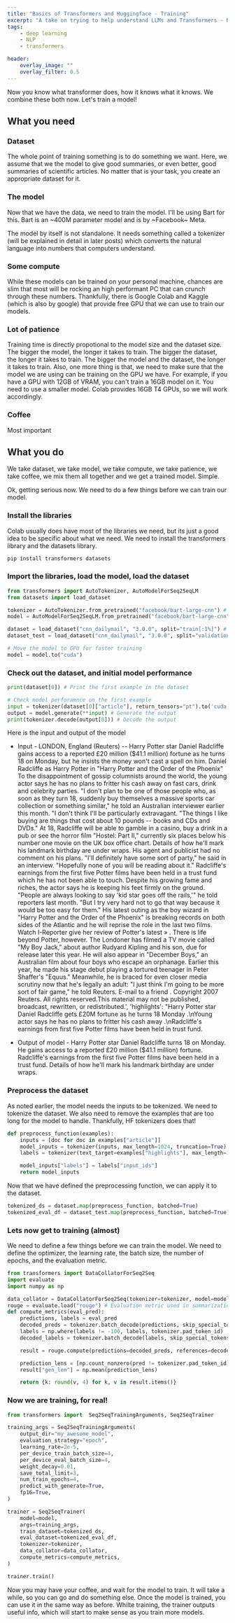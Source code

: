 ```yaml
---
title: "Basics of Transformers and Huggingface - Training"
excerpt: "A take on trying to help understand LLMs and Transformers - Now training them!"
tags:
    - deep learning
    - NLP
    - transformers

header:
    overlay_image: ""
    overlay_filter: 0.5
---
```


Now you know what transformer does, how it knows what it knows. We combine these both now. Let's train a model!

## What you need

### Dataset

The whole point of training something is to do something we want. Here, we assume that we the model to give good summaries, or even better, good summaries of scientific articles. No matter that is your task, you create an appropriate dataset for it.

### The model

Now that we have the data, we need to train the model. I'll be using Bart for this. Bart is an ~400M parameter model and is by ~Facebook~ Meta.

The model by itself is not standalone. It needs something called a tokenizer (will be explained in detail in later posts) which converts the natural language into numbers that computers understand.

### Some compute

While these models can be trained on your personal machine, chances are slim that most will be rocking an high performant PC that can crunch through these numbers. Thankfully, there is Google Colab and Kaggle (which is also by google) that provide free GPU that we can use to train our models.

### Lot of patience

Training time is directly propotional to the model size and the dataset size. The bigger the model, the longer it takes to train. The bigger the dataset, the longer it takes to train. The bigger the model and the dataset, the longer it takes to train. Also, one more thing is that, we need to make sure that the model we are using can be training on the GPU we have. For example, if you have a GPU with 12GB of VRAM, you can't train a 16GB model on it. You need to use a smaller model. Colab provides 16GB T4 GPUs, so we will work accordingly.

### Coffee

Most important

## What you do

We take dataset, we take model, we take compute, we take patience, we take coffee, we mix them all together and we get a trained model. Simple.

Ok, getting serious now. We need to do a few things before we can train our model.

### Install the libraries

Colab usually does have most of the libraries we need, but its just a good idea to be specific about what we need. We need to install the transformers library and the datasets library.

```bash
pip install transformers datasets
```

### Import the libraries, load the model, load the dataset

```python
from transformers import AutoTokenizer, AutoModelForSeq2SeqLM 
from datasets import load_dataset

tokenizer = AutoTokenizer.from_pretrained("facebook/bart-large-cnn") # This is the tokenizer
model = AutoModelForSeq2SeqLM.from_pretrained("facebook/bart-large-cnn") # This is the model

dataset = load_dataset("cnn_dailymail", "3.0.0", split="train[:1%]") # This is the train dataset
dataset_test = load_dataset("cnn_dailymail", "3.0.0", split="validation[:10%]") # This is the validation dataset

# Move the model to GPU for faster training
model = model.to("cuda")
```

### Check out the dataset, and initial model performance

```python
print(dataset[0]) # Print the first example in the dataset

# Check model perforamnce on the first example
input = tokenizer(dataset[0]["article"], return_tensors="pt").to('cuda') # Tokenize the input
output = model.generate(**input) # Generate the output
print(tokenizer.decode(output[0])) # Decode the output
```

Here is the input and output of the model

- Input - LONDON, England (Reuters) -- Harry Potter star Daniel Radcliffe gains access to a reported £20 million ($41.1 million) fortune as he turns 18 on Monday, but he insists the money won\'t cast a spell on him. Daniel Radcliffe as Harry Potter in "Harry Potter and the Order of the Phoenix" To the disappointment of gossip columnists around the world, the young actor says he has no plans to fritter his cash away on fast cars, drink and celebrity parties. "I don\'t plan to be one of those people who, as soon as they turn 18, suddenly buy themselves a massive sports car collection or something similar," he told an Australian interviewer earlier this month. "I don\'t think I\'ll be particularly extravagant. "The things I like buying are things that cost about 10 pounds -- books and CDs and DVDs." At 18, Radcliffe will be able to gamble in a casino, buy a drink in a pub or see the horror film "Hostel: Part II," currently six places below his number one movie on the UK box office chart. Details of how he\'ll mark his landmark birthday are under wraps. His agent and publicist had no comment on his plans. "I\'ll definitely have some sort of party," he said in an interview. "Hopefully none of you will be reading about it." Radcliffe\'s earnings from the first five Potter films have been held in a trust fund which he has not been able to touch. Despite his growing fame and riches, the actor says he is keeping his feet firmly on the ground. "People are always looking to say \'kid star goes off the rails,\'" he told reporters last month. "But I try very hard not to go that way because it would be too easy for them." His latest outing as the boy wizard in "Harry Potter and the Order of the Phoenix" is breaking records on both sides of the Atlantic and he will reprise the role in the last two films.  Watch I-Reporter give her review of Potter\'s latest » . There is life beyond Potter, however. The Londoner has filmed a TV movie called "My Boy Jack," about author Rudyard Kipling and his son, due for release later this year. He will also appear in "December Boys," an Australian film about four boys who escape an orphanage. Earlier this year, he made his stage debut playing a tortured teenager in Peter Shaffer\'s "Equus." Meanwhile, he is braced for even closer media scrutiny now that he\'s legally an adult: "I just think I\'m going to be more sort of fair game," he told Reuters. E-mail to a friend . Copyright 2007 Reuters. All rights reserved.This material may not be published, broadcast, rewritten, or redistributed.', 'highlights': "Harry Potter star Daniel Radcliffe gets £20M fortune as he turns 18 Monday .\nYoung actor says he has no plans to fritter his cash away .\nRadcliffe's earnings from first five Potter films have been held in trust fund.

- Output of model - Harry Potter star Daniel Radcliffe turns 18 on Monday. He gains access to a reported £20 million ($41.1 million) fortune. Radcliffe's earnings from the first five Potter films have been held in a trust fund. Details of how he'll mark his landmark birthday are under wraps.

### Preprocess the dataset

As noted earlier, the model needs the inputs to be tokenized. We need to tokenize the dataset. We also need to remove the examples that are too long for the model to handle. Thankfully, HF tokenizers does that!

```python
def preprocess_function(examples):
    inputs = [doc for doc in examples["article"]]
    model_inputs = tokenizer(inputs, max_length=1024, truncation=True)
    labels = tokenizer(text_target=examples["highlights"], max_length=128, truncation=True)

    model_inputs["labels"] = labels["input_ids"]
    return model_inputs
```

Now that we have defined the preprocessing function, we can apply it to the dataset.

```python
tokenized_ds = dataset.map(preprocess_function, batched=True)
tokenized_eval_df = dataset_test.map(preprocess_function, batched=True)
```

### Lets now get to training (almost)

We need to define a few things before we can train the model. We need to define the optimizer, the learning rate, the batch size, the number of epochs, and the evaluation metric.

```python
from transformers import DataCollatorForSeq2Seq 
import evaluate
import numpy as np

data_collator = DataCollatorForSeq2Seq(tokenizer=tokenizer, model=model) # Handles all the data part to feed to model
rouge = evaluate.load("rouge") # Evaluation metric used in summarization tasks
def compute_metrics(eval_pred):
    predictions, labels = eval_pred
    decoded_preds = tokenizer.batch_decode(predictions, skip_special_tokens=True)
    labels = np.where(labels != -100, labels, tokenizer.pad_token_id)
    decoded_labels = tokenizer.batch_decode(labels, skip_special_tokens=True)

    result = rouge.compute(predictions=decoded_preds, references=decoded_labels, use_stemmer=True)

    prediction_lens = [np.count_nonzero(pred != tokenizer.pad_token_id) for pred in predictions]
    result["gen_len"] = np.mean(prediction_lens)

    return {k: round(v, 4) for k, v in result.items()}
```

### Now we are training, for real!

```python
from transformers import  Seq2SeqTrainingArguments, Seq2SeqTrainer

training_args = Seq2SeqTrainingArguments(
    output_dir="my_awesome_model",
    evaluation_strategy="epoch",
    learning_rate=2e-5,
    per_device_train_batch_size=4,
    per_device_eval_batch_size=4,
    weight_decay=0.01,
    save_total_limit=3,
    num_train_epochs=4,
    predict_with_generate=True,
    fp16=True,
)

trainer = Seq2SeqTrainer(
    model=model,
    args=training_args,
    train_dataset=tokenized_ds,
    eval_dataset=tokenized_eval_df,
    tokenizer=tokenizer,
    data_collator=data_collator,
    compute_metrics=compute_metrics,
)

trainer.train()
```

Now you may have your coffee, and wait for the model to train. It will take a while, so you can go and do something else. Once the model is trained, you can use it in the same way as before. Whilte training, the trainer outputs useful info, which will start to make sense as you train more models.
